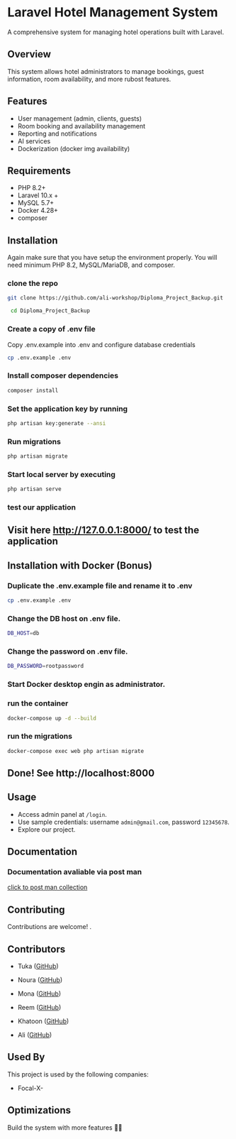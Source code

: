 # Laravel Hotel Management System

A comprehensive system for managing hotel operations built with Laravel.

## Overview

This system allows hotel administrators to manage bookings, guest information, room availability, and more rubost features.

## Features

- User management (admin, clients, guests)
- Room booking and availability management
- Reporting and notifications
- AI services 
- Dockerization (docker img availability)

## Requirements

- PHP 8.2+
- Laravel 10.x +
- MySQL 5.7+
- Docker 4.28+
- composer


## Installation
Again make sure that you have setup the environment properly. You will need minimum PHP 8.2, MySQL/MariaDB, and composer.

### clone the repo

```bash
git clone https://github.com/ali-workshop/Diploma_Project_Backup.git

```
```bash
 cd Diploma_Project_Backup
```


### Create a copy of  .env file
Copy .env.example into .env and configure  database credentials

```bash
cp .env.example .env

```  
### Install composer dependencies

```bash
composer install

```

### Set the application key by running 
```bash
php artisan key:generate --ansi

```

### Run migrations 
```bash
php artisan migrate
```

### Start local server by executing 
```bash
php artisan serve
```
### test our application

## Visit here http://127.0.0.1:8000/ to test the application

## Installation with Docker (Bonus)
### Duplicate the .env.example file and rename it to .env
```bash
cp .env.example .env

``` 
### Change the DB host on .env file.
```bash
DB_HOST=db
``` 

### Change the password on .env file.
```bash
DB_PASSWORD=rootpassword
``` 

### Start Docker desktop engin as administrator.

### run the container

```bash
docker-compose up -d --build

``` 
### run the migrations
```bash
docker-compose exec web php artisan migrate

``` 
## Done! See http://localhost:8000
## Usage

- Access admin panel at `/login`.
- Use sample credentials: username `admin@gmail.com`, password `12345678`.
- Explore our project.





## Documentation
###  Documentation avaliable via post man

[click to post man collection ](https://app.getpostman.com/join-team?invite_code=2d46deb60eb5c997b73410879f1c5ab5)

## Contributing

Contributions are welcome! .

## Contributors

- Tuka ([GitHub](https://github.com/TukaHeba))
- Noura ([GitHub](https://github.com/Noura-H-Mahmoud))
- Mona ([GitHub](https://github.com/mona-alrayes))
- Reem ([GitHub](https://github.com/ReemAhmad-dot))

- Khatoon ([GitHub](https://github.com/KhatoonBadrea))


- Ali ([GitHub](https://github.com/ali-workshop))
## Used By

This project is used by the following companies:

- Focal-X- 



## Optimizations

Build the system with more features 💪🏻
